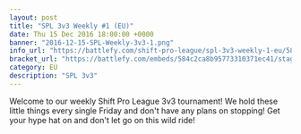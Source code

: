 ```yaml
---
layout: post
title: "SPL 3v3 Weekly #1 (EU)"
date: Thu 15 Dec 2016 18:00:00 +0000
banner: "2016-12-15-SPL-Weekly-3v3-1.png"
info_url: "https://battlefy.com/shift-pro-league/spl-3v3-weekly-1-eu/584c2ca8b95773310371ec41/info"
bracket_url: "https://battlefy.com/embeds/584c2ca8b95773310371ec41/stage/584c2ca8b95773310371ec42"
category: EU
description: "SPL 3v3"
---
```


Welcome to our weekly Shift Pro League 3v3 tournament! We hold these little things every single Friday and don't have any plans on stopping! Get your hype hat on and don't let go on this wild ride!
